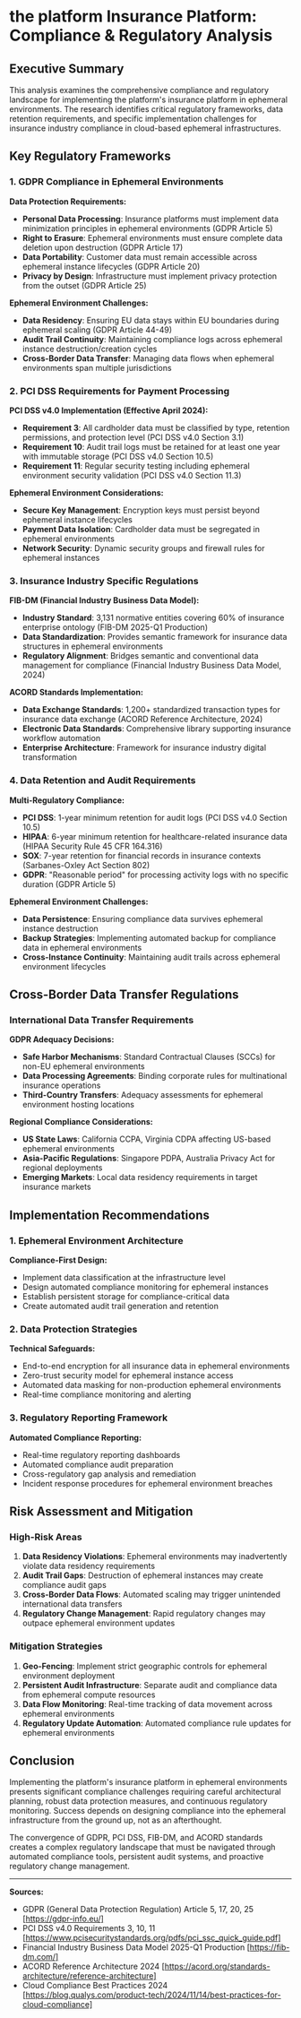 # the platform Insurance Platform: Compliance & Regulatory Analysis

## Executive Summary

This analysis examines the comprehensive compliance and regulatory landscape for implementing the platform's insurance platform in ephemeral environments. The research identifies critical regulatory frameworks, data retention requirements, and specific implementation challenges for insurance industry compliance in cloud-based ephemeral infrastructures.

## Key Regulatory Frameworks

### 1. GDPR Compliance in Ephemeral Environments

**Data Protection Requirements:**
- **Personal Data Processing**: Insurance platforms must implement data minimization principles in ephemeral environments (GDPR Article 5)
- **Right to Erasure**: Ephemeral environments must ensure complete data deletion upon destruction (GDPR Article 17)
- **Data Portability**: Customer data must remain accessible across ephemeral instance lifecycles (GDPR Article 20)
- **Privacy by Design**: Infrastructure must implement privacy protection from the outset (GDPR Article 25)

**Ephemeral Environment Challenges:**
- **Data Residency**: Ensuring EU data stays within EU boundaries during ephemeral scaling (GDPR Article 44-49)
- **Audit Trail Continuity**: Maintaining compliance logs across ephemeral instance destruction/creation cycles
- **Cross-Border Data Transfer**: Managing data flows when ephemeral environments span multiple jurisdictions

### 2. PCI DSS Requirements for Payment Processing

**PCI DSS v4.0 Implementation (Effective April 2024):**
- **Requirement 3**: All cardholder data must be classified by type, retention permissions, and protection level (PCI DSS v4.0 Section 3.1)
- **Requirement 10**: Audit trail logs must be retained for at least one year with immutable storage (PCI DSS v4.0 Section 10.5)
- **Requirement 11**: Regular security testing including ephemeral environment security validation (PCI DSS v4.0 Section 11.3)

**Ephemeral Environment Considerations:**
- **Secure Key Management**: Encryption keys must persist beyond ephemeral instance lifecycles
- **Payment Data Isolation**: Cardholder data must be segregated in ephemeral environments
- **Network Security**: Dynamic security groups and firewall rules for ephemeral instances

### 3. Insurance Industry Specific Regulations

**FIB-DM (Financial Industry Business Data Model):**
- **Industry Standard**: 3,131 normative entities covering 60% of insurance enterprise ontology (FIB-DM 2025-Q1 Production)
- **Data Standardization**: Provides semantic framework for insurance data structures in ephemeral environments
- **Regulatory Alignment**: Bridges semantic and conventional data management for compliance (Financial Industry Business Data Model, 2024)

**ACORD Standards Implementation:**
- **Data Exchange Standards**: 1,200+ standardized transaction types for insurance data exchange (ACORD Reference Architecture, 2024)
- **Electronic Data Standards**: Comprehensive library supporting insurance workflow automation
- **Enterprise Architecture**: Framework for insurance industry digital transformation

### 4. Data Retention and Audit Requirements

**Multi-Regulatory Compliance:**
- **PCI DSS**: 1-year minimum retention for audit logs (PCI DSS v4.0 Section 10.5)
- **HIPAA**: 6-year minimum retention for healthcare-related insurance data (HIPAA Security Rule 45 CFR 164.316)
- **SOX**: 7-year retention for financial records in insurance contexts (Sarbanes-Oxley Act Section 802)
- **GDPR**: "Reasonable period" for processing activity logs with no specific duration (GDPR Article 5)

**Ephemeral Environment Challenges:**
- **Data Persistence**: Ensuring compliance data survives ephemeral instance destruction
- **Backup Strategies**: Implementing automated backup for compliance data in ephemeral environments
- **Cross-Instance Continuity**: Maintaining audit trails across ephemeral environment lifecycles

## Cross-Border Data Transfer Regulations

### International Data Transfer Requirements

**GDPR Adequacy Decisions:**
- **Safe Harbor Mechanisms**: Standard Contractual Clauses (SCCs) for non-EU ephemeral environments
- **Data Processing Agreements**: Binding corporate rules for multinational insurance operations
- **Third-Country Transfers**: Adequacy assessments for ephemeral environment hosting locations

**Regional Compliance Considerations:**
- **US State Laws**: California CCPA, Virginia CDPA affecting US-based ephemeral environments
- **Asia-Pacific Regulations**: Singapore PDPA, Australia Privacy Act for regional deployments
- **Emerging Markets**: Local data residency requirements in target insurance markets

## Implementation Recommendations

### 1. Ephemeral Environment Architecture

**Compliance-First Design:**
- Implement data classification at the infrastructure level
- Design automated compliance monitoring for ephemeral instances
- Establish persistent storage for compliance-critical data
- Create automated audit trail generation and retention

### 2. Data Protection Strategies

**Technical Safeguards:**
- End-to-end encryption for all insurance data in ephemeral environments
- Zero-trust security model for ephemeral instance access
- Automated data masking for non-production ephemeral environments
- Real-time compliance monitoring and alerting

### 3. Regulatory Reporting Framework

**Automated Compliance Reporting:**
- Real-time regulatory reporting dashboards
- Automated compliance audit preparation
- Cross-regulatory gap analysis and remediation
- Incident response procedures for ephemeral environment breaches

## Risk Assessment and Mitigation

### High-Risk Areas

1. **Data Residency Violations**: Ephemeral environments may inadvertently violate data residency requirements
2. **Audit Trail Gaps**: Destruction of ephemeral instances may create compliance audit gaps
3. **Cross-Border Data Flows**: Automated scaling may trigger unintended international data transfers
4. **Regulatory Change Management**: Rapid regulatory changes may outpace ephemeral environment updates

### Mitigation Strategies

1. **Geo-Fencing**: Implement strict geographic controls for ephemeral environment deployment
2. **Persistent Audit Infrastructure**: Separate audit and compliance data from ephemeral compute resources
3. **Data Flow Monitoring**: Real-time tracking of data movement across ephemeral environments
4. **Regulatory Update Automation**: Automated compliance rule updates for ephemeral environments

## Conclusion

Implementing the platform's insurance platform in ephemeral environments presents significant compliance challenges requiring careful architectural planning, robust data protection measures, and continuous regulatory monitoring. Success depends on designing compliance into the ephemeral infrastructure from the ground up, not as an afterthought.

The convergence of GDPR, PCI DSS, FIB-DM, and ACORD standards creates a complex regulatory landscape that must be navigated through automated compliance tools, persistent audit systems, and proactive regulatory change management.

---

**Sources:**
- GDPR (General Data Protection Regulation) Article 5, 17, 20, 25 [https://gdpr-info.eu/]
- PCI DSS v4.0 Requirements 3, 10, 11 [https://www.pcisecuritystandards.org/pdfs/pci_ssc_quick_guide.pdf]
- Financial Industry Business Data Model 2025-Q1 Production [https://fib-dm.com/]
- ACORD Reference Architecture 2024 [https://acord.org/standards-architecture/reference-architecture]
- Cloud Compliance Best Practices 2024 [https://blog.qualys.com/product-tech/2024/11/14/best-practices-for-cloud-compliance]